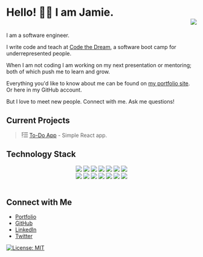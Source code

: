 <!-- Add a header or banner here. -->

# Hello! 👋🏻 I am Jamie.<div align = 'right'>![](https://komarev.com/ghpvc/?username=jamiebort&color=blueviolet)</div>

I am a software engineer.

I write code and teach at [Code the Dream](https://codethedream.org/), a software boot camp for underrepresented people.

When I am not coding I am working on my next presentation or mentoring; both of which push me to learn and grow.

Everything you'd like to know about me can be found on [my portfolio site](http://jamiebort.com/). Or here in my GitHub account.

But I love to meet new people. Connect with me. Ask me questions!

## Current Projects

> <svg xmlns="http://www.w3.org/2000/svg" height="1em" fill="currentColor" viewBox="0 0 519 423"><path d="M 161 47 Q 174 29 159 13 Q 141 0 125 15 L 70 76 L 48 54 Q 31 40 14 54 Q 0 71 14 88 L 54 128 Q 61 135 72 135 Q 82 134 89 127 L 161 47 L 161 47 Z M 161 207 Q 174 189 159 173 Q 141 160 125 175 L 70 236 L 48 214 Q 31 200 14 214 Q 0 231 14 248 L 54 288 Q 61 295 72 295 Q 82 294 89 287 L 161 207 L 161 207 Z M 223 95 L 495 95 Q 517 93 519 71 Q 517 49 495 47 L 223 47 Q 201 49 199 71 Q 201 93 223 95 L 223 95 Z M 199 231 Q 201 253 223 255 L 495 255 Q 517 253 519 231 Q 517 209 495 207 L 223 207 Q 201 209 199 231 L 199 231 Z M 167 391 Q 169 413 191 415 L 495 415 Q 517 413 519 391 Q 517 369 495 367 L 191 367 Q 169 369 167 391 L 167 391 Z M 103 391 Q 103 377 94 368 L 94 368 Q 85 359 71 359 Q 57 359 48 368 Q 39 377 39 391 Q 39 405 48 414 Q 57 423 71 423 Q 85 423 94 414 Q 103 405 103 391 L 103 391 Z"/> > </svg> [To-Do App](https://github.com/jamiebort/To-Do-App) - Simple React app.

## Technology Stack

<!-- <div align="center" >
  <img alt="Java" width="30px" src="https://raw.githubusercontent.com/github/explore/80688e429a7d4ef2fca1e82350fe8e3517d3494d/topics/java/java.png" />
  <img alt="Spring Boot" width="30px" src="https://raw.githubusercontent.com/github/explore/80688e429a7d4ef2fca1e82350fe8e3517d3494d/topics/spring-boot/spring-boot.png" />
  <img alt="JavaScript" width="30px" src="https://raw.githubusercontent.com/github/explore/80688e429a7d4ef2fca1e82350fe8e3517d3494d/topics/javascript/javascript.png" />
  <img alt="GraphQL" width="30px" src="https://raw.githubusercontent.com/github/explore/5c058a388828bb5fde0bcafd4bc867b5bb3f26f3/topics/graphql/graphql.png" /><space><space><space><space>
  <img alt="Postgresql" width="30px" src="https://raw.githubusercontent.com/github/explore/80688e429a7d4ef2fca1e82350fe8e3517d3494d/topics/postgresql/postgresql.png" />
</div>

<div align="center" >
  <img alt="Java" width="40px" src="https://raw.githubusercontent.com/github/explore/80688e429a7d4ef2fca1e82350fe8e3517d3494d/topics/java/java.png" />
  <img alt="Spring Boot" width="40px" src="https://raw.githubusercontent.com/github/explore/80688e429a7d4ef2fca1e82350fe8e3517d3494d/topics/spring-boot/spring-boot.png" />
  <img alt="JavaScript" width="40px" src="https://raw.githubusercontent.com/github/explore/80688e429a7d4ef2fca1e82350fe8e3517d3494d/topics/javascript/javascript.png" />
  <img alt="GraphQL" width="40px" src="https://raw.githubusercontent.com/github/explore/5c058a388828bb5fde0bcafd4bc867b5bb3f26f3/topics/graphql/graphql.png" /><space><space><space><space>
  <img alt="Postgresql" width="40px" src="https://raw.githubusercontent.com/github/explore/80688e429a7d4ef2fca1e82350fe8e3517d3494d/topics/postgresql/postgresql.png" />
</div> -->

<!-- The below are from: https://github.com/alexandresanlim/Badges4-README.md-Profile -->
<div align="center">
  <img src="https://img.shields.io/badge/OpenJDK-ED8B00?style=for-the-badge&logo=openjdk&logoColor=white"/>
  <img src="https://img.shields.io/badge/Spring_Boot-F2F4F9?style=for-the-badge&logo=spring-boot" />
  <img src="https://img.shields.io/badge/JavaScript-323330?style=for-the-badge&logo=javascript&logoColor=F7DF1E" />
  <img src="https://img.shields.io/badge/React_Native-20232A?style=for-the-badge&logo=react&logoColor=61DAFB" />
  <img src="https://img.shields.io/badge/React-20232A?style=for-the-badge&logo=react&logoColor=61DAFB" />
  <img src="https://img.shields.io/badge/MongoDB-4EA94B?style=for-the-badge&logo=mongodb&logoColor=white" />
  <img src="https://img.shields.io/badge/MySQL-005C84?style=for-the-badge&logo=mysql&logoColor=white" />
</div>

<!-- The below are from: https://github.com/alexandresanlim/Badges4-README.md-Profile -->
<!-- <div align="left">
  <img  height="25" src="https://img.shields.io/badge/Spring_Boot-F2F4F9?style=for-the-badge&logo=spring-boot" />
  <img height="25" src="https://img.shields.io/badge/JavaScript-323330?style=for-the-badge&logo=javascript&logoColor=F7DF1E" />
  <img height="25" src="https://img.shields.io/badge/React_Native-20232A?style=for-the-badge&logo=react&logoColor=61DAFB" />
  <img height="25" src="https://img.shields.io/badge/React-20232A?style=for-the-badge&logo=react&logoColor=61DAFB" />
  <img height="25" src="https://img.shields.io/badge/MongoDB-4EA94B?style=for-the-badge&logo=mongodb&logoColor=white" />
  <img height="25" src="https://img.shields.io/badge/MySQL-005C84?style=for-the-badge&logo=mysql&logoColor=white" />
</div> -->

<!-- The below are from: https://github.com/Ileriayo/markdown-badges -->
<!-- <div align="center">
  <img height="23" src="https://img.shields.io/badge/java-%23ED8B00.svg?style=for-the-badge&logo=openjdk&logoColor=white" />
  <img  height="23" src="https://img.shields.io/badge/Spring_Boot-F2F4F9?style=for-the-badge&logo=spring-boot" />
  <img height="23" src="https://img.shields.io/badge/javascript-%23323330.svg?style=for-the-badge&logo=javascript&logoColor=%23F7DF1E" />
  <img height="23" src="https://img.shields.io/badge/react-%2320232a.svg?style=for-the-badge&logo=react&logoColor=%2361DAFB" />
  <img height="23" src="" />
  <img height="23" src="https://img.shields.io/badge/react_native-%2320232a.svg?style=for-the-badge&logo=react&logoColor=%2361DAFB" />
  <img height="23" src="" />
  <img height="23" src="https://img.shields.io/badge/MongoDB-%234ea94b.svg?style=for-the-badge&logo=mongodb&logoColor=white" />
  <img height="23" src="https://img.shields.io/badge/mysql-%2300f.svg?style=for-the-badge&logo=mysql&logoColor=white" />
  <img height="23" src="" />
</div> -->

<!-- The below are from: https://github.com/Ileriayo/markdown-badges -->
<div align="center">
  <img src="https://img.shields.io/badge/java-%23ED8B00.svg?style=for-the-badge&logo=openjdk&logoColor=white" />
  <img src="https://img.shields.io/badge/Spring_Boot-F2F4F9?style=for-the-badge&logo=spring-boot" />
  <img src="https://img.shields.io/badge/javascript-%23323330.svg?style=for-the-badge&logo=javascript&logoColor=%23F7DF1E" />
  <img src="https://img.shields.io/badge/react-%2320232a.svg?style=for-the-badge&logo=react&logoColor=%2361DAFB" />
  <img src="https://img.shields.io/badge/react_native-%2320232a.svg?style=for-the-badge&logo=react&logoColor=%2361DAFB" />
  <img src="https://img.shields.io/badge/MongoDB-%234ea94b.svg?style=for-the-badge&logo=mongodb&logoColor=white" />
  <img src="https://img.shields.io/badge/mysql-%2300f.svg?style=for-the-badge&logo=mysql&logoColor=white" />
</div>

<br/>

## Connect with Me

<!-- from juliajcodes.md in https://github.com/jamiebort/LearningDirectory/tree/master/Meta/readme/project_readme_templates -->

- [Portfolio](https://jamiebort.com/)
- [GitHub](https://github.com/jamiebort)
- [LinkedIn](https://www.linkedin.com/in/jamie-bort/)
- [Twitter](https://twitter.com/jamiebort)

[![License: MIT](https://img.shields.io/badge/License-MIT-yellow.svg)](https://opensource.org/licenses/MIT)

